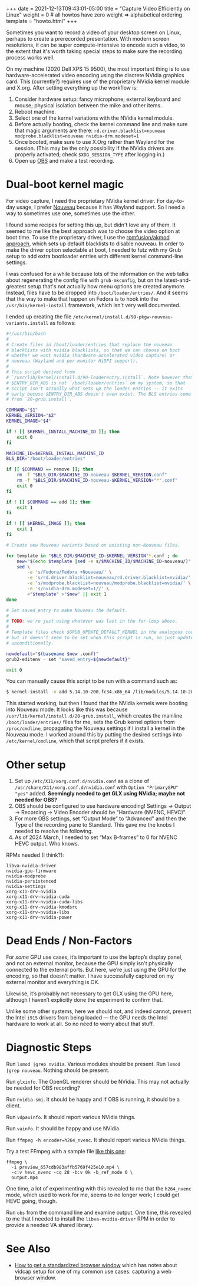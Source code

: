 +++
date = 2021-12-13T09:43:01-05:00
title = "Capture Video Efficiently on Linux"
weight = 0 # all howtos have zero weight => alphabetical ordering
template = "howto.html"
+++

Sometimes you want to record a video of your desktop screen on Linux, perhaps to
create a prerecorded presentation. With modern screen resolutions, it can be
super compute-intensive to encode such a video, to the extent that it's worth
taking special steps to make sure the recording process works well.

On my machine (2020 Dell XPS 15 9500), the most important thing is to use
hardware-accelerated video encoding using the discrete NVidia graphics card.
This (currently?) requires use of the proprietary NVidia kernel module and
X.org. After setting everything up the workflow is:

1. Consider hardware setup: fancy microphone; external keyboard and mouse;
   physical isolation between the mike and other items.
1. Reboot machine.
1. Select one of the kernel variations with the NVidia kernel module.
1. Before actually booting, check the kernel command line and make sure that
   magic arguments are there: `rd.driver.blacklist=nouveau modprobe.blacklist=nouveau nvidia-drm.modeset=1`
1. Once booted, make sure to use X.Org rather than Wayland for the session.
   (This may be the only possibility if the NVidia drivers are properly
   activated; check `$XDG_SESSION_TYPE` after logging in.)
1. Open up [OBS] and make a test recording.

[OBS]: https://obsproject.com/


# Dual-boot kernel magic

For video capture, I need the proprietary NVidia kernel driver. For day-to-day
usage, I prefer [Nouveau] because it has Wayland support. So I need a way to
sometimes use one, sometimes use the other.

[Nouveau]: https://nouveau.freedesktop.org/

I found some recipes for setting this up, but didn't love any of them. It seemed
to me like the best approach was to choose the video option at boot time. To use
the proprietary driver, I use the [rpmfusion/akmod approach][fusion], which sets
up default blacklists to disable nouveau. In order to make the driver option
selectable at boot, I needed to futz with my Grub setup to add extra bootloader
entries with different kernel command-line settings.

[fusion]: https://rpmfusion.org/Howto/NVIDIA

I was confused for a while because lots of the information on the web talks
about regenerating the config file with `grub-mkconfig`, but on the
latest-and-greatest setup that's not actually how menu options are created
anymore. Instead, files have to be dropped into `/boot/loader/entries/`. And it
seems that the way to make that happen on Fedora is to hook into the
`/usr/bin/kernel-install` framework, which isn't very well documented.

I ended up creating the file
`/etc/kernel/install.d/99-pkgw-nouveau-variants.install` as follows:

```sh
#!/usr/bin/bash
#
# Create files in /boot/loader/entries that replace the nouveau
# blacklists with nvidia blacklists, so that we can choose on boot
# whether we want nvidia (hardware-accelerated video capture) or
# nouveau (Wayland and per-monitor HiDPI support).
#
# This script derived from
# `/usr/lib/kernel/install.d/90-loaderentry.install`. Note however that
# $ENTRY_DIR_ABS is not `/boot/loader/entries` on my system, so that
# script isn't actually what sets up the loader entries -- it exits
# early becuse $ENTRY_DIR_ABS doesn't even exist. The BLS entries come
# from `20-grub.install`.

COMMAND="$1"
KERNEL_VERSION="$2"
KERNEL_IMAGE="$4"

if ! [[ $KERNEL_INSTALL_MACHINE_ID ]]; then
    exit 0
fi

MACHINE_ID=$KERNEL_INSTALL_MACHINE_ID
BLS_DIR="/boot/loader/entries"

if [[ $COMMAND == remove ]]; then
    rm -f "$BLS_DIR/$MACHINE_ID-nouveau-$KERNEL_VERSION.conf"
    rm -f "$BLS_DIR/$MACHINE_ID-nouveau-$KERNEL_VERSION+"*".conf"
    exit 0
fi

if ! [[ $COMMAND == add ]]; then
    exit 1
fi

if ! [[ $KERNEL_IMAGE ]]; then
    exit 1
fi

# Create new Nouveau variants based on existing non-Nouveau files.

for template in "$BLS_DIR/$MACHINE_ID-$KERNEL_VERSION"*.conf ; do
    new="$(echo $template |sed -e s/$MACHINE_ID/$MACHINE_ID-nouveau/)"
    sed \
        -e 's/Fedora/Fedora +Nouveau/' \
        -e 's/rd.driver.blacklist=nouveau/rd.driver.blacklist=nvidia/' \
        -e 's/modprobe.blacklist=nouveau/modprobe.blacklist=nvidia/' \
        -e 's/nvidia-drm.modeset=1//' \
        <"$template" >"$new" || exit 1
done

# Set saved_entry to make Nouveau the default.
#
# TODO: we're just using whatever was last in the for-loop above.
#
# Template files check $GRUB_UPDATE_DEFAULT_KERNEL in the analogous code,
# but it doesn't seem to be set when this script is run, so just update
# unconditionally.

newdefault="$(basename $new .conf)"
grub2-editenv - set "saved_entry=${newdefault}"

exit 0
```

You can manually cause this script to be run with a command such as:

```sh
$ kernel-install -v add 5.14.10-200.fc34.x86_64 /lib/modules/5.14.10-200.fc34.x86_64/vmlinuz
```

This started working, but then I found that the NVidia kernels were booting into
Nouveau mode. It looks like this was because
`/usr/lib/kernel/install.d/20-grub.install`, which creates the mainline
`/boot/loader/entries/` files for me, sets the Grub kernel options from
`/proc/cmdline`, propagating the Nouveau settings if I install a kernel in the
Nouveau mode. I worked around this by putting the desired settings into
`/etc/kernel/cmdline`, which that script prefers if it exists.


# Other setup

1. Set up `/etc/X11/xorg.conf.d/nvidia.conf` as a clone of
   `/usr/share/X11/xorg.conf.d/nvidia.conf` with `Option "PrimaryGPU" "yes"`
   added. **Seemingly needed to get GLX using NVidia; maybe not needed for OBS?**
1. OBS should be configured to use hardware encoding! Settings → Output →
   Recording → Video Encoder should be "Hardware (NVENC, HEVC)".
1. For more OBS settings, set “Output Mode” to “Advanced” and then the Type of
   the recording pane to Standard. This gave me the knobs I needed to resolve
   the following.
1. As of 2024 March, I needed to set “Max B-frames” to 0 for NVENC HEVC output.
   Who knows.

RPMs needed (I think?):

```
libva-nvidia-driver
nvidia-gpu-firmware
nvidia-modprobe
nvidia-persistenced
nvidia-settings
xorg-x11-drv-nvidia
xorg-x11-drv-nvidia-cuda
xorg-x11-drv-nvidia-cuda-libs
xorg-x11-drv-nvidia-kmodsrc
xorg-x11-drv-nvidia-libs
xorg-x11-drv-nvidia-power
```


# Dead Ends / Non-Factors

For *some* GPU use cases, it’s important to use the laptop’s display panel, and
not an external monitor, because the GPU simply isn't physically connected to
the external ports. But here, we’re just using the GPU for the encoding, so that
doesn’t matter. I have successfully captured on my external monitor and
everything is OK.

Likewise, it’s probably not necessary to get GLX using the GPU here, although I
haven’t explicitly done the experiment to confirm that.

Unlike some other systems, here we should not, and indeed cannot, prevent the
Intel `i915` drivers from being loaded — the GPU needs the Intel hardware to
work at all. So no need to worry about that stuff.



# Diagnostic Steps

Run `lsmod |grep nvidia`. Various modules should be present. Run `lsmod |grep
nouveau`. Nothing should be present.

Run `glxinfo`. The OpenGL renderer should be NVidia. This may not actually be
needed for OBS recording?

Run `nvidia-smi`. It should be happy and if OBS is running, it should be a
client.

Run `vdpauinfo`. It should report various NVidia things.

Run `vainfo`. It should be happy and use NVidia.

Run `ffmpeg -h encoder=h264_nvenc`. It should report various NVidia things.

Try a test FFmpeg with a sample file [like this one][sample]:

```
ffmpeg \
  -i preview_657cdb983affb5769f425e10.mp4 \
  -c:v hevc_nvenc -cq 28 -b:v 0k -b_ref_mode 0 \
  output.mp4
```

[sample]: https://cx.wwtassets.org/previews/preview_657cdb983affb5769f425e10.mp4

One time, a lot of experimenting with this revealed to me that the `h264_nvenc`
mode, which used to work for me, seems to no longer work; I could get HEVC
going, though.

Run `obs` from the command line and examine output. One time, this revealed to
me that I needed to install the `libva-nvidia-driver` RPM in order to provide a
needed VA shared library.


# See Also

- [How to get a standardized browser window](@/howto/get-a-standard-browser.md)
  which has notes about vidcap setup for one of my common use cases: capturing a
  web browser window.